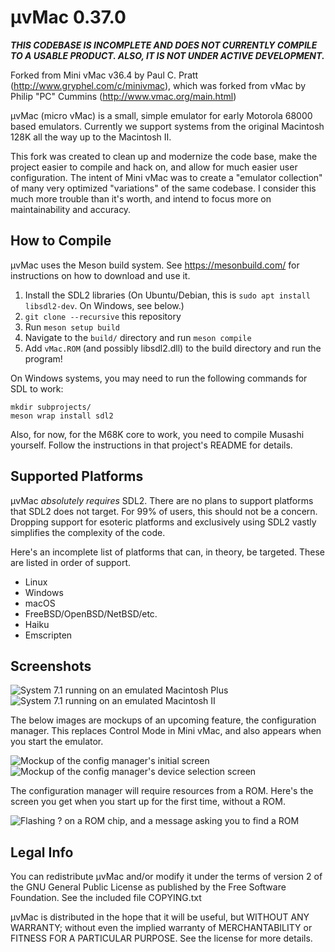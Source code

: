 # µvMac 0.37.0

***THIS CODEBASE IS INCOMPLETE AND DOES NOT CURRENTLY COMPILE TO A USABLE PRODUCT. ALSO, IT IS NOT UNDER ACTIVE DEVELOPMENT.***

Forked from Mini vMac v36.4 by Paul C. Pratt (http://www.gryphel.com/c/minivmac), which was forked from vMac by Philip "PC" Cummins (http://www.vmac.org/main.html)

µvMac (micro vMac) is a small, simple emulator for early Motorola 68000 based emulators. Currently we support systems from the original Macintosh 128K all the way up to the Macintosh II.

This fork was created to clean up and modernize the code base, make the project easier to compile and hack on, and allow for much easier user configuration. The intent of Mini vMac was to create a "emulator collection" of many very optimized "variations" of the same codebase. I consider this much more trouble than it's worth, and intend to focus more on maintainability and accuracy.

## How to Compile
µvMac uses the Meson build system. See https://mesonbuild.com/ for instructions on how to download and use it.

1. Install the SDL2 libraries (On Ubuntu/Debian, this is `sudo apt install libsdl2-dev`. On Windows, see below.)
2. `git clone --recursive` this repository
3. Run `meson setup build`
4. Navigate to the `build/` directory and run `meson compile`
5. Add `vMac.ROM` (and possibly libsdl2.dll) to the build directory and run the program!


On Windows systems, you may need to run the following commands for SDL to work:
```
mkdir subprojects/
meson wrap install sdl2
```

Also, for now, for the M68K core to work, you need to compile Musashi yourself. Follow the instructions in that project's README for details.


## Supported Platforms

µvMac *absolutely requires* SDL2. There are no plans to support platforms that SDL2 does not target. For 99% of users, this should not be a concern. Dropping support for esoteric platforms and exclusively using SDL2 vastly simplifies the complexity of the code.

Here's an incomplete list of platforms that can, in theory, be targeted. These are listed in order of support.

- Linux
- Windows
- macOS
- FreeBSD/OpenBSD/NetBSD/etc.
- Haiku
- Emscripten

## Screenshots

![System 7.1 running on an emulated Macintosh Plus](docs/macplus.png)
![System 7.1 running on an emulated Macintosh II](docs/macii.png)

The below images are mockups of an upcoming feature, the configuration manager. This replaces Control Mode in Mini vMac, and also appears when you start the emulator.

![Mockup of the config manager's initial screen](docs/bootdlg_start.png)
![Mockup of the config manager's device selection screen](docs/bootdlg_model.png)

The configuration manager will require resources from a ROM. Here's the screen you get when you start up for the first time, without a ROM.

![Flashing ? on a ROM chip, and a message asking you to find a ROM](docs/norom-mockup.gif)

## Legal Info

You can redistribute µvMac and/or modify it under the terms
of version 2 of the GNU General Public License as published by
the Free Software Foundation.  See the included file COPYING.txt

µvMac is distributed in the hope that it will be useful,
but WITHOUT ANY WARRANTY; without even the implied warranty of
MERCHANTABILITY or FITNESS FOR A PARTICULAR PURPOSE.  See the
license for more details.
